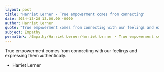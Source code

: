 ```yaml
---
layout: post
title: "Harriet Lerner - True empowerment comes from connecting"
date: 2024-12-28 12:00:00 -0000
author: Harriet Lerner
quote: "True empowerment comes from connecting with our feelings and expressing them authentically."
subject: Empathy
permalink: /Empathy/Harriet Lerner/Harriet Lerner - True empowerment comes from connecting
---
```


True empowerment comes from connecting with our feelings and expressing them authentically.

- Harriet Lerner
